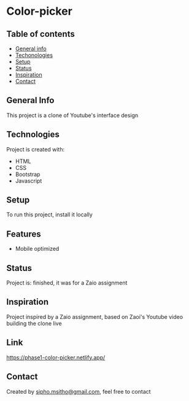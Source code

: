 # Color-picker

## Table of contents

* [General info](#general-info)
* [Techonologies](#technologies)
* [Setup](#setup)
* [Status](#status)
* [Inspiration](#inspiration)
* [Contact](#contact)


## General Info
This project is a clone of Youtube's interface design


## Technologies
Project is created with:
* HTML
* CSS
* Bootstrap
* Javascript

## Setup
To run this project, install it locally 

## Features
* Mobile optimized


## Status
Project is: finished, it was for a Zaio assignment


## Inspiration
Project inspired by a Zaio assignment, based on Zaoi's Youtube video building the clone live

## Link
https://phase1-color-picker.netlify.app/

## Contact
Created by sipho.msitho@gmail.com, feel free to contact

